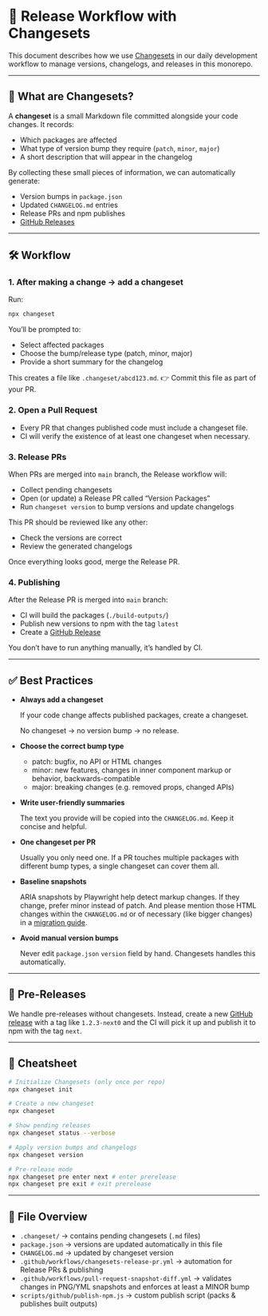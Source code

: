 # 🚢 Release Workflow with Changesets

This document describes how we use [Changesets](https://github.com/changesets/changesets) in our daily development workflow to manage versions, changelogs, and releases in this monorepo.

---

## 📖 What are Changesets?

A **changeset** is a small Markdown file committed alongside your code changes. It records:

- Which packages are affected
- What type of version bump they require (`patch`, `minor`, `major`)
- A short description that will appear in the changelog

By collecting these small pieces of information, we can automatically generate:

- Version bumps in `package.json`
- Updated `CHANGELOG.md` entries
- Release PRs and npm publishes
- [GitHub Releases](https://github.com/db-ux-design-system/astro/releases)

---

## 🛠 Workflow

### 1. After making a change → add a changeset

Run:

```bash
npx changeset
```

You’ll be prompted to:

- Select affected packages
- Choose the bump/release type (patch, minor, major)
- Provide a short summary for the changelog

This creates a file like `.changeset/abcd123.md`.
👉 Commit this file as part of your PR.

### 2. Open a Pull Request

- Every PR that changes published code must include a changeset file.
- CI will verify the existence of at least one changeset when necessary.

### 3. Release PRs

When PRs are merged into `main` branch, the Release workflow will:

- Collect pending changesets
- Open (or update) a Release PR called “Version Packages”
- Run `changeset version` to bump versions and update changelogs

This PR should be reviewed like any other:

- Check the versions are correct
- Review the generated changelogs

Once everything looks good, merge the Release PR.

### 4. Publishing

After the Release PR is merged into `main` branch:

- CI will build the packages (`./build-outputs/`)
- Publish new versions to npm with the tag `latest`
- Create a [GitHub Release](https://github.com/db-ux-design-system/astro/releases)

You don’t have to run anything manually, it’s handled by CI.

---

## ✅ Best Practices

- **Always add a changeset**

    If your code change affects published packages, create a changeset.

    No changeset → no version bump → no release.

- **Choose the correct bump type**
    - patch: bugfix, no API or HTML changes
    - minor: new features, changes in inner component markup or behavior, backwards-compatible
    - major: breaking changes (e.g. removed props, changed APIs)

- **Write user-friendly summaries**

    The text you provide will be copied into the `CHANGELOG.md`. Keep it concise and helpful.

- **One changeset per PR**

    Usually you only need one. If a PR touches multiple packages with different bump types, a single changeset can cover them all.

- **Baseline snapshots**

    ARIA snapshots by Playwright help detect markup changes. If they change, prefer minor instead of patch.
    And please mention those HTML changes within the `CHANGELOG.md` or of necessary (like bigger changes) in a [migration guide](https://github.com/db-ux-design-system/astro/tree/main/docs/migration).

- **Avoid manual version bumps**

    Never edit `package.json` `version` field by hand. Changesets handles this automatically.

---

## 🚧 Pre-Releases

We handle pre-releases without changesets.
Instead, create a new [GitHub release](https://github.com/db-ux-design-system/astro/releases/new)
with a tag like `1.2.3-next0` and the CI will pick it up and publish it to npm with the tag `next`.

---

## 🔑 Cheatsheet

```bash
# Initialize Changesets (only once per repo)
npx changeset init

# Create a new changeset
npx changeset

# Show pending releases
npx changeset status --verbose

# Apply version bumps and changelogs
npx changeset version

# Pre-release mode
npx changeset pre enter next # enter prerelease
npx changeset pre exit # exit prerelease
```

---

## 📂 File Overview

- `.changeset/` → contains pending changesets (`.md` files)
- `package.json` → versions are updated automatically in this file
- `CHANGELOG.md` → updated by changeset version
- `.github/workflows/changesets-release-pr.yml` → automation for Release PRs & publishing
- `.github/workflows/pull-request-snapshot-diff.yml` → validates changes in PNG/YML snapshots and enforces at least a MINOR bump
- `scripts/github/publish-npm.js` → custom publish script (packs & publishes built outputs)
